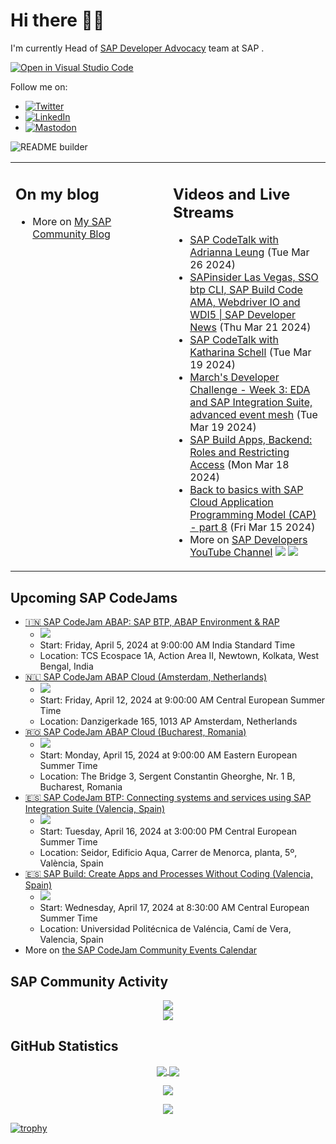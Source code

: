 
# Hi there 👋🏼

I'm currently Head of [SAP Developer Advocacy](https://developers.sap.com/developer-advocates.html) team at SAP .

[![Open in Visual Studio Code](https://img.shields.io/badge/Made%20for-VSCode-1f425f.svg)](https://github.dev/jung-thomas/jung-thomas)

Follow me on:
- <a href="https://twitter.com/thomas_jung"><img alt="Twitter" src="https://img.shields.io/badge/thomas_jung-%231DA1F2.svg?style=for-the-badge&logo=Twitter&logoColor=white"/></a>
- <a href="https://www.linkedin.com/in/thomasjungsap/"><img alt="LinkedIn" src="https://img.shields.io/badge/linkedin-%230077B5.svg?style=for-the-badge&logo=linkedin&logoColor=white"/></a>
- <a rel="me" href="https://mastodon.cloud/@thomas_jung"><img alt="Mastodon" src="https://img.shields.io/mastodon/follow/109262551990174478?domain=https%3A%2F%2Fmastodon.cloud%2F&style=social"/></a>

![README builder](https://github.com/jung-thomas/jung-thomas/workflows/README%20builder/badge.svg)

<table><tr><td valign="top" width="50%">
 
## On my blog
- More on [My SAP Community Blog](https://community.sap.com/t5/user/viewprofilepage/user-id/139)
</td>
  
<td valign="top" width="50%">
  
## Videos and Live Streams
- [SAP CodeTalk with Adrianna Leung](https://www.youtube.com/watch?v=js0QtXMAC90) (Tue Mar 26 2024)
- [SAPinsider Las Vegas, SSO btp CLI, SAP Build Code AMA, Webdriver IO and WDI5 | SAP Developer News](https://www.youtube.com/watch?v=tLkKFTSK8tY) (Thu Mar 21 2024)
- [SAP CodeTalk with Katharina Schell](https://www.youtube.com/watch?v=-MSvDB2dy3A) (Tue Mar 19 2024)
- [March's Developer Challenge - Week 3: EDA and SAP Integration Suite, advanced event mesh](https://www.youtube.com/watch?v=fqBp8_5sy6s) (Tue Mar 19 2024)
- [SAP Build Apps, Backend: Roles and Restricting Access](https://www.youtube.com/watch?v=bMl2TFr4IEM) (Mon Mar 18 2024)
- [Back to basics with SAP Cloud Application Programming Model (CAP) - part 8](https://www.youtube.com/watch?v=8BMASRcs0Hg) (Fri Mar 15 2024)
- More on [SAP Developers YouTube Channel](https://www.youtube.com/channel/UCNfmelKDrvRmjYwSi9yvrMg) ![](https://img.shields.io/youtube/channel/views/UCNfmelKDrvRmjYwSi9yvrMg) ![](https://img.shields.io/youtube/channel/subscribers/UCNfmelKDrvRmjYwSi9yvrMg)
</td></tr></table>

## Upcoming SAP CodeJams
- [🇮🇳 SAP CodeJam ABAP: SAP BTP, ABAP Environment & RAP](https://community.sap.com/t5/sap-codejam/sap-codejam-abap-sap-btp-abap-environment-amp-rap/ev-p/13642504)
  - <img src="https://community.sap.com/t5/image/serverpage/image-id/82797i418D88CB8F0D24D3/image-size/thumb?v=v2&px=150" />
  - Start: Friday, April 5, 2024 at 9:00:00 AM India Standard Time
  - Location: TCS Ecospace 1A, Action Area II, Newtown, Kolkata, West Bengal, India
- [🇳🇱 SAP CodeJam ABAP Cloud (Amsterdam, Netherlands)](https://community.sap.com/t5/sap-codejam/sap-codejam-abap-cloud-amsterdam-netherlands/ev-p/13623951)
  - <img src="https://community.sap.com/t5/image/serverpage/image-id/73480i19DF32BAF066C04C/image-size/thumb?v=v2&px=150" />
  - Start: Friday, April 12, 2024 at 9:00:00 AM Central European Summer Time
  - Location: Danzigerkade 165, 1013 AP Amsterdam, Netherlands
- [🇷🇴 SAP CodeJam ABAP Cloud (Bucharest, Romania)](https://community.sap.com/t5/sap-codejam/sap-codejam-abap-cloud-bucharest-romania/ev-p/13622700)
  - <img src="https://community.sap.com/t5/image/serverpage/image-id/72847i50FD9269B8F30F4B/image-size/thumb?v=v2&px=150" />
  - Start: Monday, April 15, 2024 at 9:00:00 AM Eastern European Summer Time
  - Location: The Bridge 3,  Sergent Constantin Gheorghe, Nr. 1 B, Bucharest, Romania
- [🇪🇸 SAP CodeJam BTP: Connecting systems and services using SAP Integration Suite (Valencia, Spain)](https://community.sap.com/t5/sap-codejam/sap-codejam-btp-connecting-systems-and-services-using-sap-integration-suite/ev-p/13635827)
  - <img src="https://community.sap.com/t5/image/serverpage/image-id/45559i09C35E9742FB0F67/image-size/thumb?v=v2&px=150" />
  - Start: Tuesday, April 16, 2024 at 3:00:00 PM Central European Summer Time
  - Location: Seidor, Edificio Aqua, Carrer de Menorca, planta, 5º, València, Spain
- [🇪🇸 SAP Build: Create Apps and Processes Without Coding (Valencia, Spain)](https://community.sap.com/t5/sap-codejam/sap-build-create-apps-and-processes-without-coding-valencia-spain/ev-p/13628251)
  - <img src="https://community.sap.com/t5/image/serverpage/image-id/60779i762EF2904875ADCE/image-size/thumb?v=v2&px=150" />
  - Start: Wednesday, April 17, 2024 at 8:30:00 AM Central European Summer Time
  - Location: Universidad Politécnica de Valéncia, Camí de Vera, Valencia, Spain
- More on [the SAP CodeJam Community Events Calendar](https://groups.community.sap.com/t5/sap-codejam/eb-p/codejam-events)

## SAP Community Activity
<p align = "center">
<a href="https://community.sap.com/t5/user/viewprofilepage/user-id/139">
  <img align="center" src="https://devrel-tools-prod-scn-badges-srv.cfapps.eu10.hana.ondemand.com/activity/139" />
</a>
</br>
<a href="https://community.sap.com/t5/user/viewprofilepage/user-id/139">
  <img align="center" src="https://devrel-tools-prod-scn-badges-srv.cfapps.eu10.hana.ondemand.com/showcaseBadges/139/390/149/384/674/900" />
</a>
</p>

## GitHub Statistics
<p align = "center">
<a href="https://github.com/anuraghazra/github-readme-stats">
  <img align="center" src="https://github-readme-stats.vercel.app/api?username=jung-thomas&count_private=true&show_icons=true&theme=dark&line_height=27" />
</a>
<a href="https://github.com/anuraghazra/github-readme-stats">
  <img align="center" src="https://github-readme-stats.vercel.app/api/top-langs/?username=jung-thomas&show_icons=true&theme=dark" />
</a>
</p>

<p align = "center">
 <img  src="https://github-readme-streak-stats.herokuapp.com/?user=jung-thomas&show_icons=true&locale=en&layout=compact&theme=dark&line_height=0" />
</p> 

<p align = "center">
 <img src="https://activity-graph.herokuapp.com/graph?username=jung-thomas&theme=redical">
</p> 

[![trophy](https://github-profile-trophy.vercel.app/?username=jung-thomas&theme=onedark)](https://github.com/ryo-ma/github-profile-trophy)


